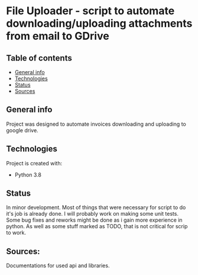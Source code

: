 # File Uploader - script to automate downloading/uploading attachments from email to GDrive

## Table of contents
* [General info](#general-info)
* [Technologies](#technologies)
* [Status](#Status)
* [Sources](#Sources)

## General info
Project was designed to automate invoices downloading and uploading to google drive.

## Technologies
Project is created with:
* Python 3.8

## Status
In minor development.
Most of things that were necessary for script to do it's job is already done.
I will probably work on making some unit tests.
Some bug fixes and reworks might be done as i gain more experience in python.
As well as some stuff marked as TODO, that is not critical for scrip to work.

## Sources:
Documentations for used api and libraries.





